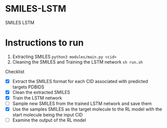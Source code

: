 # SMILES-LSTM

SMILES LSTM

# Instructions to run

1. Extracting SMILES
  ```python3 modules/main.py <cid>```
2. Cleaning the SMILES and Training the LSTM network
  ```sh run.sh```

Checklist
  - [x] Extract the SMILES format for each CID associated with predicted targets PDBIDS
  - [x] Clean the extracted SMILES 
  - [x] Train the LSTM network
  - [ ] Sample new SMILES from the trained LSTM network and save them
  - [x] Use the samples SMILES as the target molecule to the RL model with the start molecule being the input CID
  - [ ] Examine the output of the RL model

